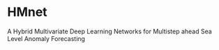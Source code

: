 # HMnet
A Hybrid Multivariate Deep Learning Networks for Multistep ahead Sea Level Anomaly Forecasting
